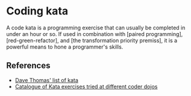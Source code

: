 # Coding kata

A code kata is a programming exercise that can usually be completed in under an hour or so. If used in combination with [paired programming], [red-green-refactor], and [the transformation priority premiss], it is a powerful means to hone a programmer's skills.

## References

+ [Dave Thomas' list of kata](http://codekata.com/)
+ [Catalogue of Kata exercises tried at different coder dojos](http://codingdojo.org/cgi-bin/index.pl?KataCatalogue)
